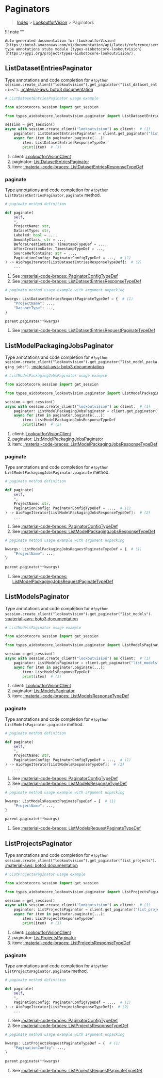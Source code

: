 # Paginators

> [Index](../README.md) > [LookoutforVision](./README.md) > Paginators

!!! note ""

    Auto-generated documentation for [LookoutforVision](https://boto3.amazonaws.com/v1/documentation/api/latest/reference/services/lookoutvision.html#lookoutforvision)
    type annotations stubs module [types-aiobotocore-lookoutvision](https://pypi.org/project/types-aiobotocore-lookoutvision/).

## ListDatasetEntriesPaginator

Type annotations and code completion for `#!python session.create_client("lookoutvision").get_paginator("list_dataset_entries")`.
[:material-aws: boto3 documentation](https://boto3.amazonaws.com/v1/documentation/api/latest/reference/services/lookoutvision/paginator/ListDatasetEntries.html#LookoutforVision.Paginator.ListDatasetEntries)

```python
# ListDatasetEntriesPaginator usage example

from aiobotocore.session import get_session

from types_aiobotocore_lookoutvision.paginator import ListDatasetEntriesPaginator

session = get_session()
async with session.create_client("lookoutvision") as client:  # (1)
    paginator: ListDatasetEntriesPaginator = client.get_paginator("list_dataset_entries")  # (2)
    async for item in paginator.paginate(...):
        item: ListDatasetEntriesResponseTypeDef
        print(item)  # (3)
```

1. client: [LookoutforVisionClient](./client.md)
2. paginator: [ListDatasetEntriesPaginator](./paginators.md#listdatasetentriespaginator)
3. item: [:material-code-braces: ListDatasetEntriesResponseTypeDef](./type_defs.md#listdatasetentriesresponsetypedef) 


### paginate

Type annotations and code completion for `#!python ListDatasetEntriesPaginator.paginate` method.

```python
# paginate method definition

def paginate(
    self,
    *,
    ProjectName: str,
    DatasetType: str,
    Labeled: bool = ...,
    AnomalyClass: str = ...,
    BeforeCreationDate: TimestampTypeDef = ...,
    AfterCreationDate: TimestampTypeDef = ...,
    SourceRefContains: str = ...,
    PaginationConfig: PaginatorConfigTypeDef = ...,  # (1)
) -> AioPageIterator[ListDatasetEntriesResponseTypeDef]:  # (2)
    ...
```

1. See [:material-code-braces: PaginatorConfigTypeDef](./type_defs.md#paginatorconfigtypedef) 
2. See [:material-code-braces: ListDatasetEntriesResponseTypeDef](./type_defs.md#listdatasetentriesresponsetypedef) 


```python
# paginate method usage example with argument unpacking

kwargs: ListDatasetEntriesRequestPaginateTypeDef = {  # (1)
    "ProjectName": ...,
    "DatasetType": ...,
}

parent.paginate(**kwargs)
```

1. See [:material-code-braces: ListDatasetEntriesRequestPaginateTypeDef](./type_defs.md#listdatasetentriesrequestpaginatetypedef) 
## ListModelPackagingJobsPaginator

Type annotations and code completion for `#!python session.create_client("lookoutvision").get_paginator("list_model_packaging_jobs")`.
[:material-aws: boto3 documentation](https://boto3.amazonaws.com/v1/documentation/api/latest/reference/services/lookoutvision/paginator/ListModelPackagingJobs.html#LookoutforVision.Paginator.ListModelPackagingJobs)

```python
# ListModelPackagingJobsPaginator usage example

from aiobotocore.session import get_session

from types_aiobotocore_lookoutvision.paginator import ListModelPackagingJobsPaginator

session = get_session()
async with session.create_client("lookoutvision") as client:  # (1)
    paginator: ListModelPackagingJobsPaginator = client.get_paginator("list_model_packaging_jobs")  # (2)
    async for item in paginator.paginate(...):
        item: ListModelPackagingJobsResponseTypeDef
        print(item)  # (3)
```

1. client: [LookoutforVisionClient](./client.md)
2. paginator: [ListModelPackagingJobsPaginator](./paginators.md#listmodelpackagingjobspaginator)
3. item: [:material-code-braces: ListModelPackagingJobsResponseTypeDef](./type_defs.md#listmodelpackagingjobsresponsetypedef) 


### paginate

Type annotations and code completion for `#!python ListModelPackagingJobsPaginator.paginate` method.

```python
# paginate method definition

def paginate(
    self,
    *,
    ProjectName: str,
    PaginationConfig: PaginatorConfigTypeDef = ...,  # (1)
) -> AioPageIterator[ListModelPackagingJobsResponseTypeDef]:  # (2)
    ...
```

1. See [:material-code-braces: PaginatorConfigTypeDef](./type_defs.md#paginatorconfigtypedef) 
2. See [:material-code-braces: ListModelPackagingJobsResponseTypeDef](./type_defs.md#listmodelpackagingjobsresponsetypedef) 


```python
# paginate method usage example with argument unpacking

kwargs: ListModelPackagingJobsRequestPaginateTypeDef = {  # (1)
    "ProjectName": ...,
}

parent.paginate(**kwargs)
```

1. See [:material-code-braces: ListModelPackagingJobsRequestPaginateTypeDef](./type_defs.md#listmodelpackagingjobsrequestpaginatetypedef) 
## ListModelsPaginator

Type annotations and code completion for `#!python session.create_client("lookoutvision").get_paginator("list_models")`.
[:material-aws: boto3 documentation](https://boto3.amazonaws.com/v1/documentation/api/latest/reference/services/lookoutvision/paginator/ListModels.html#LookoutforVision.Paginator.ListModels)

```python
# ListModelsPaginator usage example

from aiobotocore.session import get_session

from types_aiobotocore_lookoutvision.paginator import ListModelsPaginator

session = get_session()
async with session.create_client("lookoutvision") as client:  # (1)
    paginator: ListModelsPaginator = client.get_paginator("list_models")  # (2)
    async for item in paginator.paginate(...):
        item: ListModelsResponseTypeDef
        print(item)  # (3)
```

1. client: [LookoutforVisionClient](./client.md)
2. paginator: [ListModelsPaginator](./paginators.md#listmodelspaginator)
3. item: [:material-code-braces: ListModelsResponseTypeDef](./type_defs.md#listmodelsresponsetypedef) 


### paginate

Type annotations and code completion for `#!python ListModelsPaginator.paginate` method.

```python
# paginate method definition

def paginate(
    self,
    *,
    ProjectName: str,
    PaginationConfig: PaginatorConfigTypeDef = ...,  # (1)
) -> AioPageIterator[ListModelsResponseTypeDef]:  # (2)
    ...
```

1. See [:material-code-braces: PaginatorConfigTypeDef](./type_defs.md#paginatorconfigtypedef) 
2. See [:material-code-braces: ListModelsResponseTypeDef](./type_defs.md#listmodelsresponsetypedef) 


```python
# paginate method usage example with argument unpacking

kwargs: ListModelsRequestPaginateTypeDef = {  # (1)
    "ProjectName": ...,
}

parent.paginate(**kwargs)
```

1. See [:material-code-braces: ListModelsRequestPaginateTypeDef](./type_defs.md#listmodelsrequestpaginatetypedef) 
## ListProjectsPaginator

Type annotations and code completion for `#!python session.create_client("lookoutvision").get_paginator("list_projects")`.
[:material-aws: boto3 documentation](https://boto3.amazonaws.com/v1/documentation/api/latest/reference/services/lookoutvision/paginator/ListProjects.html#LookoutforVision.Paginator.ListProjects)

```python
# ListProjectsPaginator usage example

from aiobotocore.session import get_session

from types_aiobotocore_lookoutvision.paginator import ListProjectsPaginator

session = get_session()
async with session.create_client("lookoutvision") as client:  # (1)
    paginator: ListProjectsPaginator = client.get_paginator("list_projects")  # (2)
    async for item in paginator.paginate(...):
        item: ListProjectsResponseTypeDef
        print(item)  # (3)
```

1. client: [LookoutforVisionClient](./client.md)
2. paginator: [ListProjectsPaginator](./paginators.md#listprojectspaginator)
3. item: [:material-code-braces: ListProjectsResponseTypeDef](./type_defs.md#listprojectsresponsetypedef) 


### paginate

Type annotations and code completion for `#!python ListProjectsPaginator.paginate` method.

```python
# paginate method definition

def paginate(
    self,
    *,
    PaginationConfig: PaginatorConfigTypeDef = ...,  # (1)
) -> AioPageIterator[ListProjectsResponseTypeDef]:  # (2)
    ...
```

1. See [:material-code-braces: PaginatorConfigTypeDef](./type_defs.md#paginatorconfigtypedef) 
2. See [:material-code-braces: ListProjectsResponseTypeDef](./type_defs.md#listprojectsresponsetypedef) 


```python
# paginate method usage example with argument unpacking

kwargs: ListProjectsRequestPaginateTypeDef = {  # (1)
    "PaginationConfig": ...,
}

parent.paginate(**kwargs)
```

1. See [:material-code-braces: ListProjectsRequestPaginateTypeDef](./type_defs.md#listprojectsrequestpaginatetypedef) 
